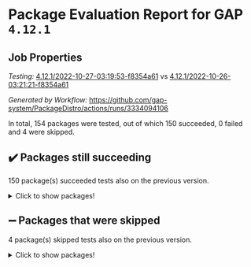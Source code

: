 # Package Evaluation Report for GAP `4.12.1`

## Job Properties

*Testing:* [4.12.1/2022-10-27-03:19:53-f8354a61](https://github.com/gap-system/PackageDistro/blob/data/reports/4.12.1/2022-10-27-03:19:53-f8354a61) vs [4.12.1/2022-10-26-03:21:21-f8354a61](https://github.com/gap-system/PackageDistro/blob/data/reports/4.12.1/2022-10-26-03:21:21-f8354a61)

*Generated by Workflow:* https://github.com/gap-system/PackageDistro/actions/runs/3334094106

In total, 154 packages were tested, out of which 150 succeeded, 0 failed and 4 were skipped.

## :heavy_check_mark: Packages still succeeding

150 package(s) succeeded tests also on the previous version.
<details><summary>Click to show packages!</summary>

- 4ti2interface 2022.09-01 [(success)](https://github.com/gap-system/PackageDistro/actions/runs/3334094106/jobs/5516819121)
- ace 5.6.1 [(success)](https://github.com/gap-system/PackageDistro/actions/runs/3334094106/jobs/5516819180)
- aclib 1.3.2 [(success)](https://github.com/gap-system/PackageDistro/actions/runs/3334094106/jobs/5516819241)
- agt 0.3 [(success)](https://github.com/gap-system/PackageDistro/actions/runs/3334094106/jobs/5516819305)
- alnuth 3.2.1 [(success)](https://github.com/gap-system/PackageDistro/actions/runs/3334094106/jobs/5516819361)
- anupq 3.2.6 [(success)](https://github.com/gap-system/PackageDistro/actions/runs/3334094106/jobs/5516819420)
- atlasrep 2.1.6 [(success)](https://github.com/gap-system/PackageDistro/actions/runs/3334094106/jobs/5516819480)
- autodoc 2022.10.20 [(success)](https://github.com/gap-system/PackageDistro/actions/runs/3334094106/jobs/5516819546)
- automata 1.15 [(success)](https://github.com/gap-system/PackageDistro/actions/runs/3334094106/jobs/5516819614)
- automgrp 1.3.2 [(success)](https://github.com/gap-system/PackageDistro/actions/runs/3334094106/jobs/5516819678)
- autpgrp 1.11 [(success)](https://github.com/gap-system/PackageDistro/actions/runs/3334094106/jobs/5516819759)
- cap 2022.10-06 [(success)](https://github.com/gap-system/PackageDistro/actions/runs/3334094106/jobs/5516819826)
- caratinterface 2.3.4 [(success)](https://github.com/gap-system/PackageDistro/actions/runs/3334094106/jobs/5516819897)
- cddinterface 2022.08.11 [(success)](https://github.com/gap-system/PackageDistro/actions/runs/3334094106/jobs/5516819986)
- circle 1.6.5 [(success)](https://github.com/gap-system/PackageDistro/actions/runs/3334094106/jobs/5516820088)
- classicpres 1.22 [(success)](https://github.com/gap-system/PackageDistro/actions/runs/3334094106/jobs/5516820141)
- cohomolo 1.6.10 [(success)](https://github.com/gap-system/PackageDistro/actions/runs/3334094106/jobs/5516820219)
- congruence 1.2.4 [(success)](https://github.com/gap-system/PackageDistro/actions/runs/3334094106/jobs/5516820311)
- corelg 1.56 [(success)](https://github.com/gap-system/PackageDistro/actions/runs/3334094106/jobs/5516820387)
- crime 1.6 [(success)](https://github.com/gap-system/PackageDistro/actions/runs/3334094106/jobs/5516820438)
- crisp 1.4.5 [(success)](https://github.com/gap-system/PackageDistro/actions/runs/3334094106/jobs/5516820516)
- crypting 0.10.3 [(success)](https://github.com/gap-system/PackageDistro/actions/runs/3334094106/jobs/5516820585)
- cryst 4.1.25 [(success)](https://github.com/gap-system/PackageDistro/actions/runs/3334094106/jobs/5516820635)
- crystcat 1.1.10 [(success)](https://github.com/gap-system/PackageDistro/actions/runs/3334094106/jobs/5516821449)
- ctbllib 1.3.4 [(success)](https://github.com/gap-system/PackageDistro/actions/runs/3334094106/jobs/5516821525)
- cubefree 1.19 [(success)](https://github.com/gap-system/PackageDistro/actions/runs/3334094106/jobs/5516821569)
- curlinterface 2.3.1 [(success)](https://github.com/gap-system/PackageDistro/actions/runs/3334094106/jobs/5516821643)
- cvec 2.7.6 [(success)](https://github.com/gap-system/PackageDistro/actions/runs/3334094106/jobs/5516821718)
- datastructures 0.2.7 [(success)](https://github.com/gap-system/PackageDistro/actions/runs/3334094106/jobs/5516821765)
- deepthought 1.0.6 [(success)](https://github.com/gap-system/PackageDistro/actions/runs/3334094106/jobs/5516821834)
- design 1.7 [(success)](https://github.com/gap-system/PackageDistro/actions/runs/3334094106/jobs/5516821890)
- difsets 2.3.1 [(success)](https://github.com/gap-system/PackageDistro/actions/runs/3334094106/jobs/5516821961)
- digraphs 1.6.0 [(success)](https://github.com/gap-system/PackageDistro/actions/runs/3334094106/jobs/5516822016)
- edim 1.3.6 [(success)](https://github.com/gap-system/PackageDistro/actions/runs/3334094106/jobs/5516822071)
- example 4.3.2 [(success)](https://github.com/gap-system/PackageDistro/actions/runs/3334094106/jobs/5516822122)
- examplesforhomalg 2022.10-01 [(success)](https://github.com/gap-system/PackageDistro/actions/runs/3334094106/jobs/5516822167)
- factint 1.6.3 [(success)](https://github.com/gap-system/PackageDistro/actions/runs/3334094106/jobs/5516822213)
- ferret 1.0.9 [(success)](https://github.com/gap-system/PackageDistro/actions/runs/3334094106/jobs/5516822264)
- fga 1.4.0 [(success)](https://github.com/gap-system/PackageDistro/actions/runs/3334094106/jobs/5516822310)
- fining 1.5.1 [(success)](https://github.com/gap-system/PackageDistro/actions/runs/3334094106/jobs/5516822369)
- float 1.0.3 [(success)](https://github.com/gap-system/PackageDistro/actions/runs/3334094106/jobs/5516822437)
- format 1.4.3 [(success)](https://github.com/gap-system/PackageDistro/actions/runs/3334094106/jobs/5516822486)
- forms 1.2.9 [(success)](https://github.com/gap-system/PackageDistro/actions/runs/3334094106/jobs/5516822533)
- fplsa 1.2.5 [(success)](https://github.com/gap-system/PackageDistro/actions/runs/3334094106/jobs/5516822572)
- fr 2.4.11 [(success)](https://github.com/gap-system/PackageDistro/actions/runs/3334094106/jobs/5516822612)
- francy 1.2.5 [(success)](https://github.com/gap-system/PackageDistro/actions/runs/3334094106/jobs/5516822648)
- fwtree 1.3 [(success)](https://github.com/gap-system/PackageDistro/actions/runs/3334094106/jobs/5516822717)
- gapdoc 1.6.6 [(success)](https://github.com/gap-system/PackageDistro/actions/runs/3334094106/jobs/5516822780)
- gauss 2022.10-01 [(success)](https://github.com/gap-system/PackageDistro/actions/runs/3334094106/jobs/5516822847)
- gaussforhomalg 2022.08-03 [(success)](https://github.com/gap-system/PackageDistro/actions/runs/3334094106/jobs/5516822898)
- gbnp 1.0.5 [(success)](https://github.com/gap-system/PackageDistro/actions/runs/3334094106/jobs/5516822936)
- generalizedmorphismsforcap 2022.09-01 [(success)](https://github.com/gap-system/PackageDistro/actions/runs/3334094106/jobs/5516822996)
- genss 1.6.8 [(success)](https://github.com/gap-system/PackageDistro/actions/runs/3334094106/jobs/5516823037)
- gradedmodules 2022.09-02 [(success)](https://github.com/gap-system/PackageDistro/actions/runs/3334094106/jobs/5516823080)
- gradedringforhomalg 2022.10-01 [(success)](https://github.com/gap-system/PackageDistro/actions/runs/3334094106/jobs/5516823121)
- grape 4.8.5 [(success)](https://github.com/gap-system/PackageDistro/actions/runs/3334094106/jobs/5516823160)
- groupoids 1.71 [(success)](https://github.com/gap-system/PackageDistro/actions/runs/3334094106/jobs/5516823206)
- grpconst 2.6.2 [(success)](https://github.com/gap-system/PackageDistro/actions/runs/3334094106/jobs/5516823253)
- guarana 0.96.3 [(success)](https://github.com/gap-system/PackageDistro/actions/runs/3334094106/jobs/5516823297)
- guava 3.17 [(success)](https://github.com/gap-system/PackageDistro/actions/runs/3334094106/jobs/5516823362)
- hap 1.47 [(success)](https://github.com/gap-system/PackageDistro/actions/runs/3334094106/jobs/5516823461)
- hapcryst 0.1.15 [(success)](https://github.com/gap-system/PackageDistro/actions/runs/3334094106/jobs/5516823521)
- hecke 1.5.3 [(success)](https://github.com/gap-system/PackageDistro/actions/runs/3334094106/jobs/5516823611)
- help 3.5 [(success)](https://github.com/gap-system/PackageDistro/actions/runs/3334094106/jobs/5516823711)
- homalg 2022.08-04 [(success)](https://github.com/gap-system/PackageDistro/actions/runs/3334094106/jobs/5516823770)
- homalgtocas 2022.10-01 [(success)](https://github.com/gap-system/PackageDistro/actions/runs/3334094106/jobs/5516823821)
- idrel 2.44 [(success)](https://github.com/gap-system/PackageDistro/actions/runs/3334094106/jobs/5516823880)
- images 1.3.1 [(success)](https://github.com/gap-system/PackageDistro/actions/runs/3334094106/jobs/5516823947)
- intpic 0.3.0 [(success)](https://github.com/gap-system/PackageDistro/actions/runs/3334094106/jobs/5516824009)
- io 4.8.0 [(success)](https://github.com/gap-system/PackageDistro/actions/runs/3334094106/jobs/5516824062)
- io_forhomalg 2022.09-01 [(success)](https://github.com/gap-system/PackageDistro/actions/runs/3334094106/jobs/5516824138)
- irredsol 1.4.3 [(success)](https://github.com/gap-system/PackageDistro/actions/runs/3334094106/jobs/5516824204)
- json 2.1.1 [(success)](https://github.com/gap-system/PackageDistro/actions/runs/3334094106/jobs/5516824276)
- jupyterkernel 1.4.1 [(success)](https://github.com/gap-system/PackageDistro/actions/runs/3334094106/jobs/5516824378)
- jupyterviz 1.5.6 [(success)](https://github.com/gap-system/PackageDistro/actions/runs/3334094106/jobs/5516824432)
- kan 1.34 [(success)](https://github.com/gap-system/PackageDistro/actions/runs/3334094106/jobs/5516824536)
- kbmag 1.5.10 [(success)](https://github.com/gap-system/PackageDistro/actions/runs/3334094106/jobs/5516824615)
- laguna 3.9.5 [(success)](https://github.com/gap-system/PackageDistro/actions/runs/3334094106/jobs/5516824672)
- liealgdb 2.2.1 [(success)](https://github.com/gap-system/PackageDistro/actions/runs/3334094106/jobs/5516824732)
- liepring 2.8 [(success)](https://github.com/gap-system/PackageDistro/actions/runs/3334094106/jobs/5516824785)
- liering 2.4.2 [(success)](https://github.com/gap-system/PackageDistro/actions/runs/3334094106/jobs/5516824880)
- linearalgebraforcap 2022.10-04 [(success)](https://github.com/gap-system/PackageDistro/actions/runs/3334094106/jobs/5516824933)
- localizeringforhomalg 2022.09-01 [(success)](https://github.com/gap-system/PackageDistro/actions/runs/3334094106/jobs/5516824998)
- loops 3.4.2 [(success)](https://github.com/gap-system/PackageDistro/actions/runs/3334094106/jobs/5516825065)
- lpres 1.0.3 [(success)](https://github.com/gap-system/PackageDistro/actions/runs/3334094106/jobs/5516825124)
- majoranaalgebras 1.5 [(success)](https://github.com/gap-system/PackageDistro/actions/runs/3334094106/jobs/5516825199)
- mapclass 1.4.6 [(success)](https://github.com/gap-system/PackageDistro/actions/runs/3334094106/jobs/5516825247)
- matgrp 0.70 [(success)](https://github.com/gap-system/PackageDistro/actions/runs/3334094106/jobs/5516825299)
- matricesforhomalg 2022.10-05 [(success)](https://github.com/gap-system/PackageDistro/actions/runs/3334094106/jobs/5516825363)
- modisom 2.5.3 [(success)](https://github.com/gap-system/PackageDistro/actions/runs/3334094106/jobs/5516825432)
- modulepresentationsforcap 2022.10-04 [(success)](https://github.com/gap-system/PackageDistro/actions/runs/3334094106/jobs/5516825473)
- modules 2022.09-01 [(success)](https://github.com/gap-system/PackageDistro/actions/runs/3334094106/jobs/5516825520)
- monoidalcategories 2022.10-01 [(success)](https://github.com/gap-system/PackageDistro/actions/runs/3334094106/jobs/5516825567)
- nconvex 2022.09-01 [(success)](https://github.com/gap-system/PackageDistro/actions/runs/3334094106/jobs/5516825622)
- nilmat 1.4.2 [(success)](https://github.com/gap-system/PackageDistro/actions/runs/3334094106/jobs/5516825685)
- nock 1.5 [(success)](https://github.com/gap-system/PackageDistro/actions/runs/3334094106/jobs/5516825758)
- normalizinterface 1.3.4 [(success)](https://github.com/gap-system/PackageDistro/actions/runs/3334094106/jobs/5516825841)
- nq 2.5.8 [(success)](https://github.com/gap-system/PackageDistro/actions/runs/3334094106/jobs/5516825900)
- numericalsgps 1.3.1 [(success)](https://github.com/gap-system/PackageDistro/actions/runs/3334094106/jobs/5516826009)
- openmath 11.5.1 [(success)](https://github.com/gap-system/PackageDistro/actions/runs/3334094106/jobs/5516826096)
- orb 4.9.0 [(success)](https://github.com/gap-system/PackageDistro/actions/runs/3334094106/jobs/5516826164)
- packagemanager 1.3.2 [(success)](https://github.com/gap-system/PackageDistro/actions/runs/3334094106/jobs/5516826242)
- patternclass 2.4.3 [(success)](https://github.com/gap-system/PackageDistro/actions/runs/3334094106/jobs/5516826375)
- permut 2.0.4 [(success)](https://github.com/gap-system/PackageDistro/actions/runs/3334094106/jobs/5516826487)
- polenta 1.3.10 [(success)](https://github.com/gap-system/PackageDistro/actions/runs/3334094106/jobs/5516826595)
- polymaking 0.8.6 [(success)](https://github.com/gap-system/PackageDistro/actions/runs/3334094106/jobs/5516826706)
- primgrp 3.4.2 [(success)](https://github.com/gap-system/PackageDistro/actions/runs/3334094106/jobs/5516826794)
- profiling 2.5.1 [(success)](https://github.com/gap-system/PackageDistro/actions/runs/3334094106/jobs/5516826915)
- qpa 1.34 [(success)](https://github.com/gap-system/PackageDistro/actions/runs/3334094106/jobs/5516826999)
- quagroup 1.8.3 [(success)](https://github.com/gap-system/PackageDistro/actions/runs/3334094106/jobs/5516827080)
- radiroot 2.9 [(success)](https://github.com/gap-system/PackageDistro/actions/runs/3334094106/jobs/5516827138)
- rcwa 4.7.0 [(success)](https://github.com/gap-system/PackageDistro/actions/runs/3334094106/jobs/5516827205)
- rds 1.8 [(success)](https://github.com/gap-system/PackageDistro/actions/runs/3334094106/jobs/5516827279)
- recog 1.4.2 [(success)](https://github.com/gap-system/PackageDistro/actions/runs/3334094106/jobs/5516827390)
- repndecomp 1.2.1 [(success)](https://github.com/gap-system/PackageDistro/actions/runs/3334094106/jobs/5516827452)
- repsn 3.1.0 [(success)](https://github.com/gap-system/PackageDistro/actions/runs/3334094106/jobs/5516827521)
- resclasses 4.7.3 [(success)](https://github.com/gap-system/PackageDistro/actions/runs/3334094106/jobs/5516827591)
- ringsforhomalg 2022.10-02 [(success)](https://github.com/gap-system/PackageDistro/actions/runs/3334094106/jobs/5516827659)
- sco 2022.09-01 [(success)](https://github.com/gap-system/PackageDistro/actions/runs/3334094106/jobs/5516827730)
- scscp 2.3.1 [(success)](https://github.com/gap-system/PackageDistro/actions/runs/3334094106/jobs/5516827806)
- semigroups 5.0.2 [(success)](https://github.com/gap-system/PackageDistro/actions/runs/3334094106/jobs/5516827881)
- sglppow 2.2 [(success)](https://github.com/gap-system/PackageDistro/actions/runs/3334094106/jobs/5516827947)
- sgpviz 0.999.5 [(success)](https://github.com/gap-system/PackageDistro/actions/runs/3334094106/jobs/5516828017)
- simpcomp 2.1.14 [(success)](https://github.com/gap-system/PackageDistro/actions/runs/3334094106/jobs/5516828097)
- singular 2022.09.23 [(success)](https://github.com/gap-system/PackageDistro/actions/runs/3334094106/jobs/5516828176)
- sla 1.5.3 [(success)](https://github.com/gap-system/PackageDistro/actions/runs/3334094106/jobs/5516828237)
- smallgrp 1.5 [(success)](https://github.com/gap-system/PackageDistro/actions/runs/3334094106/jobs/5516828295)
- smallsemi 0.6.13 [(success)](https://github.com/gap-system/PackageDistro/actions/runs/3334094106/jobs/5516828365)
- sonata 2.9.5 [(success)](https://github.com/gap-system/PackageDistro/actions/runs/3334094106/jobs/5516828437)
- sophus 1.27 [(success)](https://github.com/gap-system/PackageDistro/actions/runs/3334094106/jobs/5516828537)
- spinsym 1.5.2 [(success)](https://github.com/gap-system/PackageDistro/actions/runs/3334094106/jobs/5516828624)
- standardff 0.9.4 [(success)](https://github.com/gap-system/PackageDistro/actions/runs/3334094106/jobs/5516828701)
- symbcompcc 1.3.2 [(success)](https://github.com/gap-system/PackageDistro/actions/runs/3334094106/jobs/5516828801)
- thelma 1.3 [(success)](https://github.com/gap-system/PackageDistro/actions/runs/3334094106/jobs/5516828913)
- tomlib 1.2.9 [(success)](https://github.com/gap-system/PackageDistro/actions/runs/3334094106/jobs/5516829007)
- toolsforhomalg 2022.09-08 [(success)](https://github.com/gap-system/PackageDistro/actions/runs/3334094106/jobs/5516829086)
- toric 1.9.5 [(success)](https://github.com/gap-system/PackageDistro/actions/runs/3334094106/jobs/5516829181)
- toricvarieties 2022.07.13 [(success)](https://github.com/gap-system/PackageDistro/actions/runs/3334094106/jobs/5516829284)
- transgrp 3.6.3 [(success)](https://github.com/gap-system/PackageDistro/actions/runs/3334094106/jobs/5516829371)
- ugaly 4.0.3 [(success)](https://github.com/gap-system/PackageDistro/actions/runs/3334094106/jobs/5516829474)
- unipot 1.5 [(success)](https://github.com/gap-system/PackageDistro/actions/runs/3334094106/jobs/5516829554)
- unitlib 4.1.0 [(success)](https://github.com/gap-system/PackageDistro/actions/runs/3334094106/jobs/5516829650)
- utils 0.77 [(success)](https://github.com/gap-system/PackageDistro/actions/runs/3334094106/jobs/5516829724)
- uuid 0.7 [(success)](https://github.com/gap-system/PackageDistro/actions/runs/3334094106/jobs/5516829850)
- walrus 0.9991 [(success)](https://github.com/gap-system/PackageDistro/actions/runs/3334094106/jobs/5516829969)
- wedderga 4.10.2 [(success)](https://github.com/gap-system/PackageDistro/actions/runs/3334094106/jobs/5516830058)
- xmod 2.88 [(success)](https://github.com/gap-system/PackageDistro/actions/runs/3334094106/jobs/5516830164)
- xmodalg 1.22 [(success)](https://github.com/gap-system/PackageDistro/actions/runs/3334094106/jobs/5516830235)
- yangbaxter 0.10.1 [(success)](https://github.com/gap-system/PackageDistro/actions/runs/3334094106/jobs/5516830343)
- zeromqinterface 0.14 [(success)](https://github.com/gap-system/PackageDistro/actions/runs/3334094106/jobs/5516830421)
</details>

## :heavy_minus_sign: Packages that were skipped

4 package(s) skipped tests also on the previous version.
<details><summary>Click to show packages!</summary>

- browse 1.8.18 [(skipped)](https://github.com/gap-system/PackageDistro/actions/runs/3334094106/jobs/5516695587)
- itc 1.5.1 [(skipped)](https://github.com/gap-system/PackageDistro/actions/runs/3334094106/jobs/5516695587)
- polycyclic 2.16 [(skipped)](https://github.com/gap-system/PackageDistro/actions/runs/3334094106/jobs/5516695587)
- xgap 4.31 [(skipped)](https://github.com/gap-system/PackageDistro/actions/runs/3334094106/jobs/5516695587)
</details>

